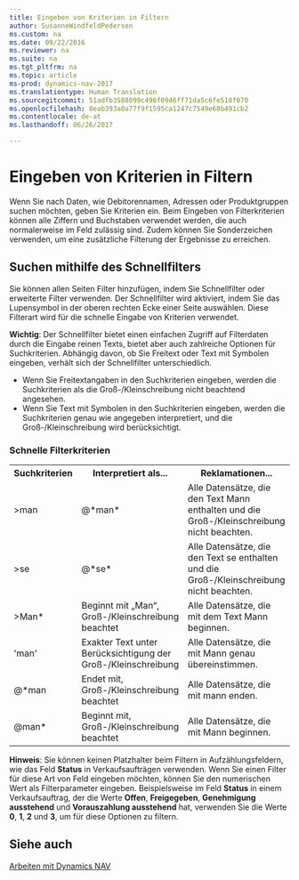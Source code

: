 ```yaml
---
title: Eingeben von Kriterien in Filtern
author: SusanneWindfeldPedersen
ms.custom: na
ms.date: 09/22/2016
ms.reviewer: na
ms.suite: na
ms.tgt_pltfrm: na
ms.topic: article
ms-prod: dynamics-nav-2017
ms.translationtype: Human Translation
ms.sourcegitcommit: 51adfb3588099c496f0946ff71da5c6fe518f070
ms.openlocfilehash: 8eab393a0a77f9f1595ca1247c7549e68b491cb2
ms.contentlocale: de-at
ms.lasthandoff: 06/26/2017

---
```


# <a name="entering-criteria-in-filters"></a>Eingeben von Kriterien in Filtern
Wenn Sie nach Daten, wie Debitorennamen, Adressen oder Produktgruppen suchen möchten, geben Sie Kriterien ein. Beim Eingeben von Filterkriterien können alle Ziffern und Buchstaben verwendet werden, die auch normalerweise im Feld zulässig sind. Zudem können Sie Sonderzeichen verwenden, um eine zusätzliche Filterung der Ergebnisse zu erreichen.

## <a name="searching-using-the-quick-filter"></a>Suchen mithilfe des Schnellfilters
Sie können allen Seiten Filter hinzufügen, indem Sie Schnellfilter oder erweiterte Filter verwenden. Der Schnellfilter wird aktiviert, indem Sie das Lupensymbol in der oberen rechten Ecke einer Seite auswählen. Diese Filterart wird für die schnelle Eingabe von Kriterien verwendet.

**Wichtig**: Der Schnellfilter bietet einen einfachen Zugriff auf Filterdaten durch die Eingabe reinen Texts, bietet aber auch zahlreiche Optionen für Suchkriterien. Abhängig davon, ob Sie Freitext oder Text mit Symbolen eingeben, verhält sich der Schnellfilter unterschiedlich.  
- Wenn Sie Freitextangaben in den Suchkriterien eingeben, werden die Suchkriterien als die Groß-/Kleinschreibung nicht beachtend angesehen.  
- Wenn Sie Text mit Symbolen in den Suchkriterien eingeben, werden die Suchkriterien genau wie angegeben interpretiert, und die Groß-/Kleinschreibung wird berücksichtigt.

### <a name="quick-filter-criteria"></a>Schnelle Filterkriterien
<!-- html syntax because symbols conflict with MarkDown syntax -->
<TABLE>
  <TR>
    <TH>Suchkriterien</TH>
    <TH>Interpretiert als...</TH>
    <TH>Reklamationen...</TH>
  </TR>
  <TR>
    <TD>>man</TD>
    <TD>@*man*</TD>
    <TD>Alle Datensätze, die den Text Mann enthalten und die Groß-/Kleinschreibung nicht beachten.</TD>
  </TR>
  <TR>
    <TD>>se</TD>
    <TD>@*se*</TD>
    <TD>Alle Datensätze, die den Text se enthalten und die Groß-/Kleinschreibung nicht beachten.</TD>
  </TR>
  <TR>
    <TD>>Man*</TD>
    <TD>Beginnt mit „Man“, Groß-/Kleinschreibung beachtet</TD>
    <TD>Alle Datensätze, die mit dem Text Mann beginnen.</TD>
  </TR>
  <TR>
    <TD>'man'</TD>
    <TD>Exakter Text unter Berücksichtigung der Groß-/Kleinschreibung</TD>
    <TD>Alle Datensätze, die mit Mann genau übereinstimmen.</TD>
  </TR>
  <TR>
    <TD>@*man</TD>
    <TD>Endet mit, Groß-/Kleinschreibung beachtet</TD>
    <TD>Alle Datensätze, die mit mann enden.</TD>
  </TR>
  <TR>
    <TD>@man*</TD>
    <TD>Beginnt mit, Groß-/Kleinschreibung beachtet</TD>
    <TD>Alle Datensätze, die mit Mann beginnen.</TD>
  </TR>
</TABLE>

**Hinweis**: Sie können keinen Platzhalter beim Filtern in Aufzählungsfeldern, wie das Feld **Status** in Verkaufsaufträgen verwenden. Wenn Sie einen Filter für diese Art von Feld eingeben möchten, können Sie den numerischen Wert als Filterparameter eingeben. Beispielsweise im Feld **Status** in einem Verkaufsauftrag, der die Werte **Offen**, **Freigegeben**, **Genehmigung ausstehend** und **Vorauszahlung ausstehend** hat, verwenden Sie die Werte **0**, **1**, **2** und **3**, um für diese Optionen zu filtern.  

## <a name="see-also"></a>Siehe auch
[Arbeiten mit Dynamics NAV](ui-work-product.md)

